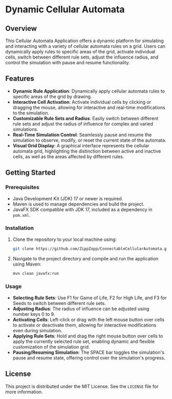 # Dynamic Cellular Automata


## Overview

This Cellular Automata Application offers a dynamic platform for simulating and interacting with a variety of cellular automata rules on a grid. Users can dynamically apply rules to specific areas of the grid, activate individual cells, switch between different rule sets, adjust the influence radius, and control the simulation with pause and resume functionality.

## Features

- **Dynamic Rule Application**: Dynamically apply cellular automata rules to specific areas of the grid by drawing.
- **Interactive Cell Activation**: Activate individual cells by clicking or dragging the mouse, allowing for interactive and real-time modifications to the simulation.
- **Customizable Rule Sets and Radius**: Easily switch between different rule sets and adjust the radius of influence for complex and varied simulations.
- **Real-Time Simulation Control**: Seamlessly pause and resume the simulation to observe, modify, or reset the current state of the automata.
- **Visual Grid Display**: A graphical interface represents the cellular automata grid, highlighting the distinction between active and inactive cells, as well as the areas affected by different rules.

## Getting Started

### Prerequisites

- Java Development Kit (JDK) 17 or newer is required.
- Maven is used to manage dependencies and build the project.
- JavaFX SDK compatible with JDK 17, included as a dependency in `pom.xml`.

### Installation

1. Clone the repository to your local machine using:
   ```sh
   git clone https://github.com/ZippZopp/ConnectableCellularAutomata.git
   ```

2. Navigate to the project directory and compile and run the application using Maven:
   ```sh
   mvn clean javafx:run
   ```

### Usage

- **Selecting Rule Sets**: Use F1 for Game of Life, F2 for High Life, and F3 for Seeds to switch between different rule sets.
- **Adjusting Radius**: The radius of influence can be adjusted using number keys 0 to 9.
- **Activating Cells**: Left-click or drag with the left mouse button over cells to activate or deactivate them, allowing for interactive modifications even during simulation.
- **Applying Rule Sets**: Hold and drag the right mouse button over cells to apply the currently selected rule set, enabling dynamic and flexible customization of the simulation grid.
- **Pausing/Resuming Simulation**: The SPACE bar toggles the simulation's pause and resume state, offering control over the simulation's progress.

## License

This project is distributed under the MIT License. See the `LICENSE` file for more information.

